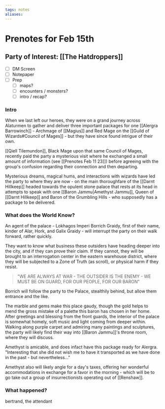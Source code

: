 ```yaml
---
tags: notes
aliases:
---
```


# Prenotes for Feb 15th
## Party of Interest: [[The Hatdroppers]]
- [ ] DM Screen
- [ ] Notepaper
- [ ] Prep
	- [ ] maps?
	- [ ] encounters / monsters?
	- [ ] intro / recap?

### Intro

When we last left our heroes, they were on a grand journey across Alaturmen to gather and deliver three important packages for one [[Alergra Barrowinch]] - Archmage of [[Magius]] and Red Mage on the [[Guild of Wizards#Council of Mages]] - but they have since found intrigue of their own. 

[[Qiell Tilemundon]], Black Mage upon that same Council of Mages, recently paid the party a mysterious visit where he exchanged a small amount of information (see [[Prenotes Feb 11 23]]) before agreeing with the group's confusion regarding their connection and then departing. 

Mysterious dreams, magical hums, and interactions with wizards have led the party to where they are now - on the main thoroughfare of the [[Darnt Hillkeep]] headed towards the opulent stone palace that rests at its head in attempts to speak with one [[Baron Jammu|Amethyst Jammu]], Queen of [[Darnt Hillkeep]] and Baron of the Grumbling Hills - who supposedly has a package to be delivered.

### What does the World Know?

An agent of the palace - Lokhagos Imperi Borrich Graidy, first of their name, kinder of Alar, Hork, and Galix Graidy - will interrupt the party on their walk forward, rather quickly.

They want to know what business these outsiders have heading deeper into the city, and if they can prove their claim. If they cannot, they will be brought to an interrogation center in the eastern warehouse district, where they will be subjected to a Zone of Truth (as scroll), or physical harm if they resist.

> "WE ARE ALWAYS AT WAR - THE OUTSIDER IS THE ENEMY - WE MUST BE ON GUARD, FOR OUR PEOPLE, FOR OUR BARON"

Borrich will follow the party to the Palace, stealthily behind, but allow them entrance and the like.

The marble and gems make this place gaudy, though the gold helps to mend the gross mistake of a palette this baron has chosen in her home. After greetings and blessing from the front guards, the interior of the palace is somewhat homely, soft music and light coming from deeper within. Walking along purple carpet and admiring many paintings and sculptures, the party will likely find their way into [[Baron Jammu]]'s throne room, where they will discuss.

Amethyst is amicable, and does infact have this package ready for Alergra. "Interesting that she did not wish me to have it transported as we have done in the past - but nevertheless..."

Amethyst also will likely angle for a day's taxes, offering her wonderful accommodations in exchange for a favor in the morning - which will be to go take out a group of insurrectionists operating out of [[Renshaw]].

### What happened?

bertrand, the attendant